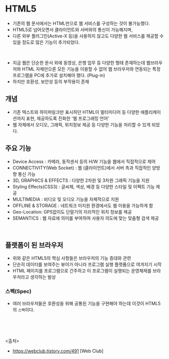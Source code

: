 # HTML5
- 기존의 웹 문서에서는 HTML만으로 웹 서비스를 구성하는 것이 불가능했다.
- HTML5로 넘어오면서 클라이언트와 서버와의 통신이 가능해지며,
- 다른 외부 플러그인(Active-X 등)을 사용하지 않고도 다양한 웹 서비스를 제공할 수 있을 정도로 많은 기능이 추가되었다.
<br>

- 지금 웹은 단순한 문서 외에 동영상, 은행 업무 등 다양한 형태 존재하는데 웹브라우저와 HTML 자체만으론 모든 기능을 이용할 수 없어 웹 브라우저와 연동되는 특정 프로그램을 PC에 추가로 설치해야 했다. (Plug-in)
- 하지만 호환성, 보안성 등의 부작용이 존재

## 개념

- 기존 텍스트와 하이퍼링크만 표시하던 HTML이 멀티미디어 등 다양한 애플리케이션까지 표현, 제공하도록 진화한 '웹 프로그래밍 언어'
- 웹 자체에서 오디오, 그래픽, 위치정보 제공 등 다양한 기능을 처리할 수 있게 되었다.

## 주요 기능
- Device Access : 카메라, 동작센서 등의 H/W 기능을 웹에서 직접적으로 제어
- CONNECTIVITY(Web Socket) : 웹 (클라이언트)에서 서버 측과 직접적인 양방향 통신 가능
- 3D, GRAPHICS & EFFECTS : 다양한 2차원 및 3차원 그래픽 기능을 지원
- Styling Effects(CSS3) : 글씨체, 색상, 배경 등 다양한 스타일 및 이펙트 기능 제공
- MULTIMEDIA : 비디오 및 오디오 기능을 자체적으로 지원
- OFFLINE & STORAGE : 네트워크 미지원 환경에서도 웹 이용을 가능하게 함
- Geo-Location: GPS없이도 단말기의 지리적인 위치 정보를 제공
- SEMANTICS : 웹 자료에 의미를 부여하여 사용자 의도에 맞는 맞춤형 검색 제공
<BR>
  
## 플랫폼이 된 브라우저
- 위와 같은 HTML5의 핵심 사항들은 브라우저의 기능 증대와 관련
- 단순히 데이터를 보여주는 뷰어가 아니라 프로그램 실행 플랫폼으로 여겨지기 시작
- HTML 페이지를 프로그램으로 간주하고 이 프로그램이 실행되는 운영체제를 브라우저라고 생각하는 발상

### 스펙(Spec)
- 여러 브라우저들은 호환성을 위해 공통된 기능을 구현해야 하는데 이것이 HTML5의 `스펙`이다.

<BR><BR><BR>
  
<출처>
- https://webclub.tistory.com/491 [Web Club]
